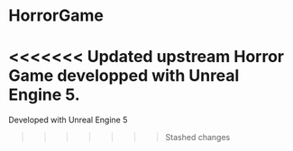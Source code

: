 # HorrorGame
<<<<<<< Updated upstream
Horror Game developped with Unreal Engine 5.
=======

Developed with Unreal Engine 5
>>>>>>> Stashed changes
